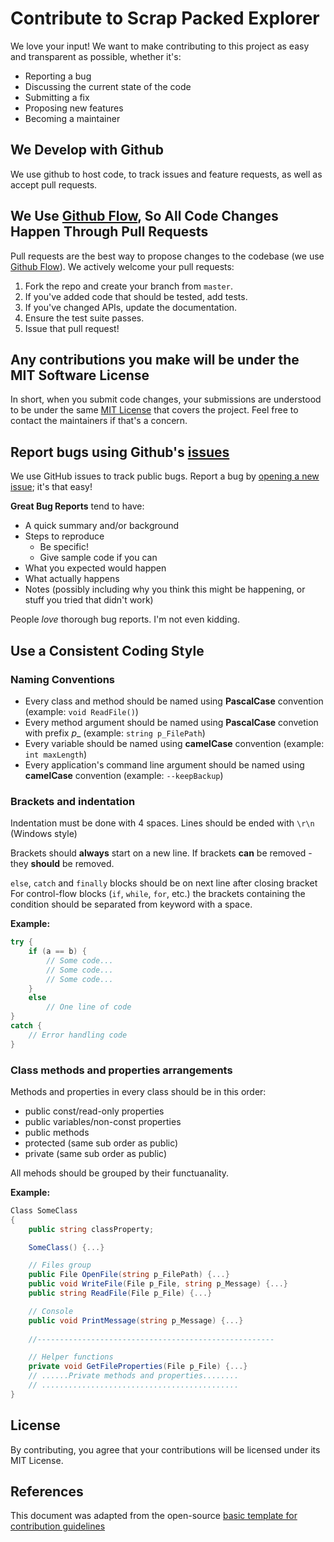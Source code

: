 Contribute to Scrap Packed Explorer
=====================
We love your input! We want to make contributing to this project as easy and transparent as possible, whether it's:

- Reporting a bug
- Discussing the current state of the code
- Submitting a fix
- Proposing new features
- Becoming a maintainer

## We Develop with Github
We use github to host code, to track issues and feature requests, as well as accept pull requests.

## We Use [Github Flow][githubflow], So All Code Changes Happen Through Pull Requests
Pull requests are the best way to propose changes to the codebase (we use [Github Flow][githubflow]). We actively welcome your pull requests:

1. Fork the repo and create your branch from `master`.
2. If you've added code that should be tested, add tests.
3. If you've changed APIs, update the documentation.
4. Ensure the test suite passes.
5. Issue that pull request!

## Any contributions you make will be under the MIT Software License
In short, when you submit code changes, your submissions are understood to be under the same [MIT License](http://choosealicense.com/licenses/mit/) that covers the project. Feel free to contact the maintainers if that's a concern.

## Report bugs using Github's [issues](https://github.com/romibi/Scrap-Packed-Explorer/issues)
We use GitHub issues to track public bugs. Report a bug by [opening a new issue](https://github.com/romibi/Scrap-Packed-Explorer/issues/new); it's that easy!

**Great Bug Reports** tend to have:

- A quick summary and/or background
- Steps to reproduce
  - Be specific!
  - Give sample code if you can
- What you expected would happen
- What actually happens
- Notes (possibly including why you think this might be happening, or stuff you tried that didn't work)

People *love* thorough bug reports. I'm not even kidding.

## Use a Consistent Coding Style

### Naming Conventions
* Every class and method should be named using **PascalCase** convention (example: `void ReadFile()`)
* Every method argument should be named using **PascalCase** convetion with prefix _p__ (example: `string p_FilePath`)
* Every variable should be named using **camelCase** convention (example: `int maxLength`)
* Every application's command line argument should be named using **camelCase** convention (example: `--keepBackup`)

### Brackets and indentation
Indentation must be done with 4 spaces. Lines should be ended with `\r\n` (Windows style)

Brackets should **always** start on a new line. If brackets **can** be removed - they **should** be removed.

`else`, `catch` and `finally` blocks should be on next line after closing bracket
For control-flow blocks (`if`, `while`, `for`, etc.) the brackets containing the condition should be separated from keyword with a space.

**Example:**
```c#
try {
    if (a == b) {
        // Some code...
        // Some code...
        // Some code...
    }
    else
        // One line of code
}
catch {
    // Error handling code
}
```

### Class methods and properties arrangements
Methods and properties in every class should be in this order:

- public const/read-only properties
- public variables/non-const properties
- public methods
- protected (same sub order as public)
- private (same sub order as public)

All mehods should be grouped by their functuanality. 

**Example:**
```c#
Class SomeClass
{
    public string classProperty;

    SomeClass() {...}

    // Files group
    public File OpenFile(string p_FilePath) {...}
    public void WriteFile(File p_File, string p_Message) {...}
    public string ReadFile(File p_File) {...}

    // Console
    public void PrintMessage(string p_Message) {...}
    
    //-----------------------------------------------------

    // Helper functions
    private void GetFileProperties(File p_File) {...}
    // ......Private methods and properties........
    // ............................................
}
```

## License
By contributing, you agree that your contributions will be licensed under its MIT License.

## References
This document was adapted from the open-source [basic template for contribution guidelines](https://gist.github.com/briandk/3d2e8b3ec8daf5a27a62)

[githubflow]: https://docs.github.com/en/get-started/quickstart/github-flow